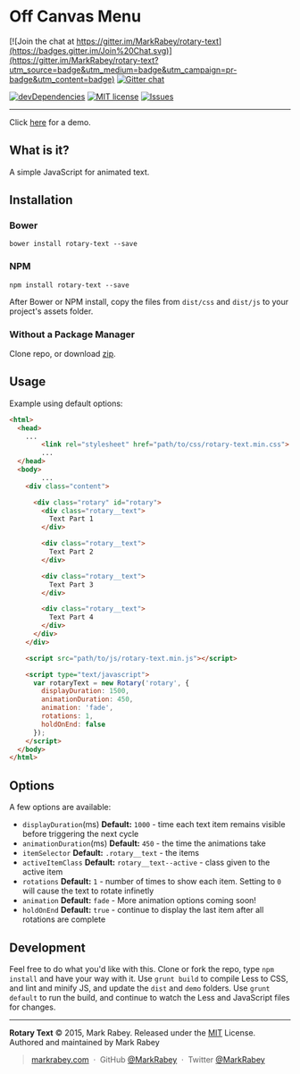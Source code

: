 Off Canvas Menu
==============

[![Join the chat at https://gitter.im/MarkRabey/rotary-text](https://badges.gitter.im/Join%20Chat.svg)](https://gitter.im/MarkRabey/rotary-text?utm_source=badge&utm_medium=badge&utm_campaign=pr-badge&utm_content=badge)
[![Gitter chat](https://badges.gitter.im/MarkRabey/rotary-text.png)](https://gitter.im/MarkRabey/rotary-text "Gitter chat")

[![devDependencies](https://david-dm.org/MarkRabey/rotary-text/dev-status.svg)](https://david-dm.org/MarkRabey/rotary-text#info=devDependencies&view=table) [![MIT license](http://img.shields.io/badge/license-MIT-brightgreen.svg)](http://opensource.org/licenses/MIT) [![Issues](http://img.shields.io/github/issues/MarkRabey/rotary-text.svg)]( https://github.com/MarkRabey/rotary-text/issues )
___

Click [here](http://MarkRabey.github.io/rotary-text/) for a demo.

## What is it?
A simple JavaScript for animated text.

## Installation
### Bower

	bower install rotary-text --save

### NPM

	npm install rotary-text --save

After Bower or NPM install, copy the files from `dist/css` and `dist/js` to your project's assets folder.

### Without a Package Manager
Clone repo, or download [zip](https://github.com/MarkRabey/rotary-text/archive/master.zip).

## Usage
Example using default options:

```html
<html>
  <head>
    ...
		<link rel="stylesheet" href="path/to/css/rotary-text.min.css">
		...
  </head>
  <body>
		...
    <div class="content">

      <div class="rotary" id="rotary">
        <div class="rotary__text">
          Text Part 1
        </div>

        <div class="rotary__text">
          Text Part 2
        </div>

        <div class="rotary__text">
          Text Part 3
        </div>

        <div class="rotary__text">
          Text Part 4
        </div>
      </div>
    </div>

    <script src="path/to/js/rotary-text.min.js"></script>

    <script type="text/javascript">
      var rotaryText = new Rotary('rotary', {
        displayDuration: 1500,
        animationDuration: 450,
        animation: 'fade',
        rotations: 1,
        holdOnEnd: false
      });
    </script>
  </body>
</html>
```
## Options
A few options are available:

- `displayDuration`(ms) **Default:** `1000` - time each text item remains visible before triggering the next cycle
- `animationDuration`(ms) **Default:** `450` - the time the animations take
- `itemSelector` **Default:**  `.rotary__text` - the items
- `activeItemClass` **Default:**  `rotary__text--active` - class given to the active item
- `rotations` **Default:**  `1` - number of times to show each item. Setting to `0` will cause the text to rotate infinetly
- `animation` **Default:**  `fade` - More animation options coming soon!
- `holdOnEnd` **Default:**  `true` - continue to display the last item after all rotations are complete

## Development
Feel free to do what you'd like with this. Clone or fork the repo, type `npm install` and have your way with it. Use `grunt build` to compile Less to CSS, and lint and minify JS, and update the `dist` and `demo` folders. Use `grunt default` to run the build, and continue to watch the Less and JavaScript files for changes.


---
**Rotary Text** © 2015, Mark Rabey. Released under the [MIT] License.<br>
Authored and maintained by Mark Rabey

> [markrabey.com](http://markrabey.com) &nbsp;&middot;&nbsp;
> GitHub [@MarkRabey](https://github.com/MarkRabey) &nbsp;&middot;&nbsp;
> Twitter [@MarkRabey](https://twitter.com/MarkRabey)

[MIT]: http://mit-license.org/
